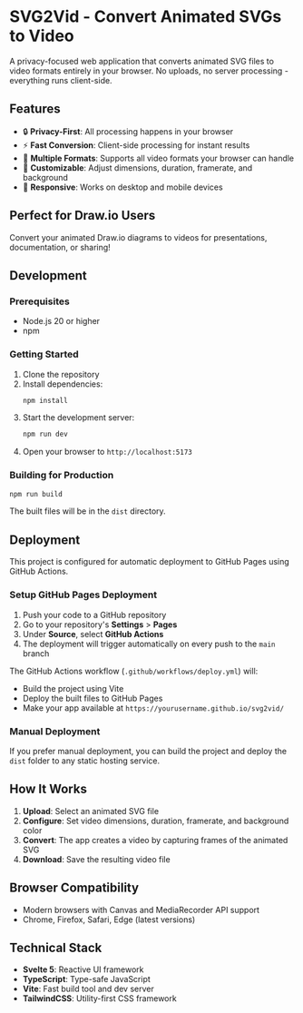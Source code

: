 # SVG2Vid - Convert Animated SVGs to Video

A privacy-focused web application that converts animated SVG files to video formats entirely in your browser. No uploads, no server processing - everything runs client-side.

## Features

- 🔒 **Privacy-First**: All processing happens in your browser
- ⚡ **Fast Conversion**: Client-side processing for instant results
- 📄 **Multiple Formats**: Supports all video formats your browser can handle
- 🎨 **Customizable**: Adjust dimensions, duration, framerate, and background
- 📱 **Responsive**: Works on desktop and mobile devices

## Perfect for Draw.io Users

Convert your animated Draw.io diagrams to videos for presentations, documentation, or sharing!

## Development

### Prerequisites
- Node.js 20 or higher
- npm

### Getting Started

1. Clone the repository
2. Install dependencies:
   ```bash
   npm install
   ```
3. Start the development server:
   ```bash
   npm run dev
   ```
4. Open your browser to `http://localhost:5173`

### Building for Production

```bash
npm run build
```

The built files will be in the `dist` directory.

## Deployment

This project is configured for automatic deployment to GitHub Pages using GitHub Actions.

### Setup GitHub Pages Deployment

1. Push your code to a GitHub repository
2. Go to your repository's **Settings** > **Pages**
3. Under **Source**, select **GitHub Actions**
4. The deployment will trigger automatically on every push to the `main` branch

The GitHub Actions workflow (`.github/workflows/deploy.yml`) will:
- Build the project using Vite
- Deploy the built files to GitHub Pages
- Make your app available at `https://yourusername.github.io/svg2vid/`

### Manual Deployment

If you prefer manual deployment, you can build the project and deploy the `dist` folder to any static hosting service.

## How It Works

1. **Upload**: Select an animated SVG file
2. **Configure**: Set video dimensions, duration, framerate, and background color
3. **Convert**: The app creates a video by capturing frames of the animated SVG
4. **Download**: Save the resulting video file

## Browser Compatibility

- Modern browsers with Canvas and MediaRecorder API support
- Chrome, Firefox, Safari, Edge (latest versions)

## Technical Stack

- **Svelte 5**: Reactive UI framework
- **TypeScript**: Type-safe JavaScript
- **Vite**: Fast build tool and dev server
- **TailwindCSS**: Utility-first CSS framework
